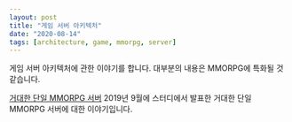 ```yaml
---
layout: post
title: "게임 서버 아키텍처"
date: "2020-08-14"
tags: [architecture, game, mmorpg, server]
---
```


게임 서버 아키텍처에 관한 이야기를 합니다. 대부분의 내용은 MMORPG에 특화될 것 같습니다.

[거대한 단일 MMORPG 서버](/huge-single-mmorpg-server) 2019년 9월에 스터디에서 발표한 거대한 단일 MMORPG 서버에 대한 이야기입니다.
